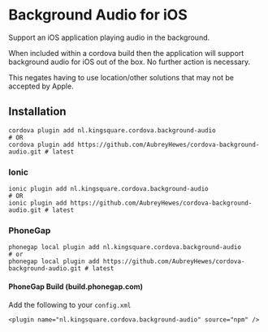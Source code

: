 # Background Audio for iOS

Support an iOS application playing audio in the background.

When included within a cordova build then the application will support background audio for iOS
out of the box. No further action is necessary.

This negates having to use location/other solutions that may not be accepted by Apple.

## Installation

    cordova plugin add nl.kingsquare.cordova.background-audio
    # OR
    cordova plugin add https://github.com/AubreyHewes/cordova-background-audio.git # latest

### Ionic 

    ionic plugin add nl.kingsquare.cordova.background-audio
    # OR
    ionic plugin add https://github.com/AubreyHewes/cordova-background-audio.git # latest

### PhoneGap

    phonegap local plugin add nl.kingsquare.cordova.background-audio
    # or 
    phonegap local plugin add https://github.com/AubreyHewes/cordova-background-audio.git # latest

#### PhoneGap Build (build.phonegap.com)

Add the following to your `config.xml`

    <plugin name="nl.kingsquare.cordova.background-audio" source="npm" />
	

